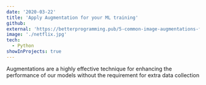 ```yaml
---
date: '2020-03-22'
title: 'Apply Augmentation for your ML training'
github:
external: 'https://betterprogramming.pub/5-common-image-augmentations-for-machine-learning-c6b5a03ebf38'
image: './netflix.jpg'
tech:
  - Python
showInProjects: true
---
```


Augmentations are a highly effective technique for enhancing the performance of our models without the requirement for extra data collection
